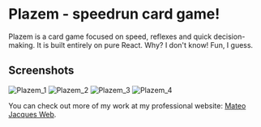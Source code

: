 # Plazem - speedrun card game!

Plazem is a card game focused on speed, reflexes and quick decision-making.
It is built entirely on pure React. Why? I don't know! Fun, I guess.

## Screenshots
![Plazem_1](https://i.imgur.com/loB0L88.png)
![Plazem_2](https://i.imgur.com/cBKP0N1.png)
![Plazem_3](https://i.imgur.com/CizBi71.png)
![Plazem_4](https://i.imgur.com/JX7CEll.png)

You can check out more of my work at my professional website: [Mateo Jacques Web](https://www.mateojacquesweb.com).
